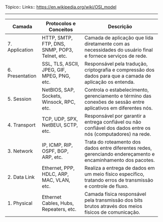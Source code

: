 Tópico::
Links::  https://en.wikipedia.org/wiki/OSI_model

---
| Camada          | Protocolos e Conceitos                         | Descrição                                                                                                       |
| --------------- | ---------------------------------------------- | --------------------------------------------------------------------------------------------------------------- |
| 7. Application  | HTTP, SMTP, FTP, DNS, SNMP, POP3, Telnet, etc. | Camada de aplicação que lida diretamente com as necessidades do usuário final e fornece serviços de rede.       |
| 6. Presentation | SSL, TLS, ASCII, JPEG, GIF, MPEG, PNG, etc.    | Responsável pela tradução, criptografia e compressão dos dados para que a camada de aplicação os entenda.       |
| 5. Session      | NetBIOS, SAP, Sockets, Winsock, RPC, etc.      | Controla o estabelecimento, gerenciamento e término das conexões de sessão entre aplicativos em diferentes nós. |
| 4. Transport    | TCP, UDP, SPX, NetBEUI, SCTP, etc.             | Responsável por garantir a entrega confiável ou não confiável dos dados entre os nós (computadores) na rede.    |
| 3. Network      | IP, ICMP, RIP, OSPF, BGP, ARP, etc.            | Trata do roteamento dos dados entre diferentes redes, gerenciando endereçamento e encaminhamento dos pacotes.   |
| 2. Data Link    | Ethernet, PPP, HDLC, ARP, MAC, VLAN, etc.      | Realiza a entrega de dados em um meio físico específico, tratando erros de transmissão e controle de fluxo.     |
| 1. Physical     | Ethernet Cables, Hubs, Repeaters, etc.         | Camada física responsável pela transmissão dos bits brutos através dos meios físicos de comunicação.            |
